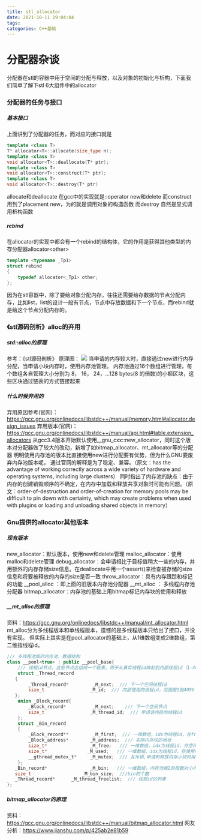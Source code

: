 ```yaml
---
title: stl_allocator
date: 2021-10-11 19:04:04
tags:
categories: C++基础
---
```

# 分配器杂谈
分配器在stl的容器中用于空间的分配与释放，以及对象的初始化与析构，下面我们简单了解下stl 6大组件中的allocator

### 分配器的任务与接口
##### 基本接口
上面讲到了分配器的任务，而对应的接口就是
```c++
template <class T>
T* allocator<T>::allocate(size_type n);
template <class T>
void allocator<T>::deallocate(T* ptr);
template <class T>
void allocator<T>::construct(T* ptr);
template <class T>
void allocator<T>::destroy(T* ptr)
```
allocate和deallocate 在gcc中的实现就是::operator new和delete
而construct 用到了placement new，为的就是调用对象的构造函数
而destroy 自然是显式调用析构函数
##### rebind
在allocator的实现中都会有一个rebind的结构体，它的作用是获得其他类型的内存分配器allocator\<other\>
```c++
template <typename _Tp1>
struct rebind
{
    typedef allocator<_Tp1> other;
};
```
因为在stl容器中，除了要给对象分配内存，往往还需要给存数据的节点分配内存，比如list，list的设计一般有节点，节点中存放数据和下一个节点，而rebind就是给这个节点分配内存的。

### 《stl源码剖析》alloc的弃用
##### std::alloc的原理
参考：《stl源码剖析》
原理图：
![](Images\alloc.jpg)
当申请的内存较大时，直接通过new进行内存分配，当申请小块内存时，使用内存池管理。
内存池通过16个数组进行管理，每个数组各自管理大小分别为 8， 16， 24，…128 bytes(8 的倍数)的小额区块，这些区块通过链表的方式链接起来

##### 什么时候弃用的
弃用原因参考(官网)：
https://gcc.gnu.org/onlinedocs/libstdc++/manual/memory.html#allocator.design_issues
弃用版本(官网)：
https://gcc.gnu.org/onlinedocs/libstdc++/manual/api.html#table.extension_allocators
从gcc3.4版本开始默认使用__gnu_cxx::new_allocator，同时这个版本对分配器做了较大的改动，新增了如bitmap_allocator、mt_allocator等的分配器
明明使用内存池的版本比直接使用new进行分配要有优势，但为什么GNU要废弃内存池版本呢，
通过官网的解释是为了稳定、兼容。（原文：has the advantage of working correctly across a wide variety of hardware and operating systems, including large clusters）
同时指出了内存池的缺点：由于内存的创建销毁顺序的不确定，在内存中加载和释放共享对象时可能有问题。（原文：order-of-destruction and order-of-creation for memory pools may be difficult to pin down with certainty, which may create problems when used with plugins or loading and unloading shared objects in memory）

### Gnu提供的allocator其他版本
##### 现有版本
new_allocator：默认版本，使用new和delete管理
malloc_allocator：使用malloc和delete管理
debug_allocator：会申请相比于目标值稍大一些的内存，并用额外的内存存储size信息。在deallocate中用一个assert()来检查被存储的size信息和将要被释放的内存的size是否一致
throw_allocator：具有内存跟踪和标记的功能
__pool_alloc ：即上面的旧版本内存池分配器
__mt_alloc ： 多线程内存池分配器
bitmap_allocator：内存池的基础上用bitmap标记内存块的使用和释放
##### __mt_alloc的原理
资料：https://gcc.gnu.org/onlinedocs/libstdc++/manual/mt_allocator.html
mt_alloc分为多线程版本和单线程版本，遗憾的是多线程版本只给出了接口，并没有实现。
但实际上其实是在pool_allocator的基础上，从1维数组变成2维数组，第二维指线程id。
```c++
/// 多线程池版的内存池，数据结构
class __pool<true> : public __pool_base{
	/// 线程id节点，这些节点会组成一个链表，用于从真实线程id映射到内部线程id（1-4096）
	struct _Thread_record
   {
		_Thread_record*			_M_next;  /// 下一个空闲线程id
		size_t                 _M_id;  /// 内部使用的线程id，范围是1到4096
   };
	union _Block_record{ 
		_Block_record*			_M_next;	/// 下一个空闲节点
		size_t                 _M_thread_id;  /// 申请该内存的线程id
	};
	struct _Bin_record
	{
		_Block_record**			_M_first;  /// 一维数组，idx为线程id，存free_list的头节点
		_Block_address*		   _M_address;  /// 实际内存块的地址
		size_t*				   _M_free;   /// 一维数组，idx为线程id，存空闲内存块计数
		size_t*			      _M_used;   /// 一维数组，idx为线程id，存使用内存块计数
		__gthread_mutex_t*     _M_mutex;  /// 互斥锁,申请和释放内存小块时用
	};
   _Bin_record*				   _M_bin;   /// 一维数组，内存池按2的指数对小内存块进行管理，idx为2的指数
   size_t 	       	     	_M_bin_size;  ///bin的个数
   _Thread_record* 		_M_thread_freelist;  /// 线程id的列表
};
```
##### bitmap_allocator的原理
资料：https://gcc.gnu.org/onlinedocs/libstdc++/manual/bitmap_allocator.html
网友分析：https://www.jianshu.com/p/425ab2e81b59